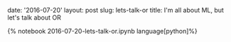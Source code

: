 date: '2016-07-20'
layout: post
slug: lets-talk-or
title: I'm all about ML, but let's talk about OR

{% notebook 2016-07-20-lets-talk-or.ipynb language[python]%}

